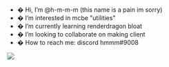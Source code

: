 - � Hi, I’m @h-m-m-m (this name is a pain im sorry)
- � I’m interested in mcbe "utilities"
- � I’m currently learning renderdragon bloat
- � I’m looking to collaborate on making client
- � How to reach me: discord hmmm#9008

<!---
h-m-m-m/h-m-m-m is a ✨ special ✨ repository because its `README.md` (this file) appears on your GitHub profile.
You can click the Preview link to take a look at your changes.
--->

![](https://komarev.com/ghpvc/?username=h-m-m-m)
